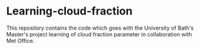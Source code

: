 # Learning-cloud-fraction
This repository contains the code which goes with the University of Bath's Master's project learning of cloud fraction parameter in collaboration with Met Office.
